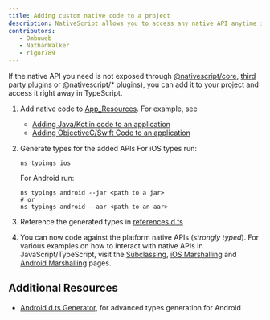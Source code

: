 ```yaml
---
title: Adding custom native code to a project
description: NativeScript allows you to access any native API anytime in your app.
contributors:
   - Ombuweb
   - NathanWalker
   - rigor789
---
```


If the native API you need is not exposed through [@nativescript/core](https://docs.nativescript.org/understanding-packages#nativescript-core), [third party plugins](https://market.nativescript.org/) or [@nativescript/\* plugins](https://docs.nativescript.org/plugins/index.html)), you can add it to your project and access it right away in TypeScript.

1. Add native code to [App_Resources](/project-structure/app-resources). For example, see 
   - [Adding Java/Kotlin code to an application](/project-structure/app-resources#adding-native-code-to-an-application)
   - [Adding ObjectiveC/Swift Code to an application](/project-structure/app-resources#adding-objectivec-swift-code-to-an-application)

2. Generate types for the added APIs
   For iOS types run:

   ```cli
   ns typings ios
   ```

   For Android run:

   ```cli
   ns typings android --jar <path to a jar>
   # or
   ns typings android --aar <path to an aar>
   ```

3. Reference the generated types in [references.d.ts](/project-structure/references-d-ts-in-nativescript)

4. You can now code against the platform native APIs (_strongly typed_). For various examples on how to interact with native APIs in JavaScript/TypeScript, visit the [Subclassing](/guide/subclassing/), [iOS Marshalling](/guide/marshalling/nativescript-ios-marshalling) and [Android Marshalling](/guide/marshalling/nativescript-android-marshalling) pages.

## Additional Resources

- [Android d.ts Generator](https://github.com/NativeScript/android-dts-generator), for advanced types generation for Android

